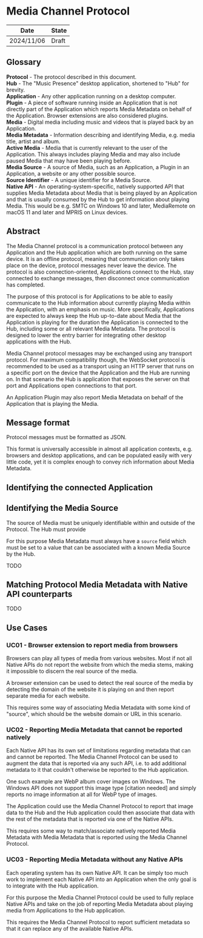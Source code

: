 # Media Channel Protocol

|Date|State|
|-|-|
|2024/11/06|Draft|

## Glossary

**Protocol** - The protocol described in this document.  
**Hub** - The "Music Presence" desktop application,
shortened to "Hub" for brevity.  
**Application** - Any other application running on a desktop computer.  
**Plugin** - A piece of software running inside an Application
that is not directly part of the Application
which reports Media Metadata on behalf of the Application.
Browser extensions are also considered plugins.  
**Media** - Digital media including music and videos
that is played back by an Application.  
**Media Metadata** - Information describing and identifying Media,
e.g. media title, artist and album.  
**Active Media** - Media that is currently relevant
to the user of the Application.
This always includes playing Media
and may also include paused Media that may have been playing before.  
**Media Source** - A source of Media,
such as an Application, a Plugin in an Application,
a website or any other possible source.  
**Source Identifier** - A unique identifier for a Media Source.  
**Native API** - An operating-system-specific, natively supported API
that supplies Media Metadata about Media that is being played by an Application
and that is usually consumed by the Hub to get information about playing Media.
This would be e.g. SMTC on Windows 10 and later,
MediaRemote on macOS 11 and later
and MPRIS on Linux devices.  

## Abstract

The Media Channel protocol is a communication protocol between
any Application and the Hub application
which are both running on the same device.
It is an offline protocol,
meaning that communication only takes place on the device,
protocol messages never leave the device.
The protocol is also connection-oriented,
Applications connect to the Hub,
stay connected to exchange messages,
then disconnect once communication has completed.

The purpose of this protocol is for Applications
to be able to easily communicate to the Hub information
about currently playing Media within the Application,
with an emphasis on music.
More specifically, Applications are expected to always keep the Hub up-to-date
about Media that the Application is playing
for the duration the Application is connected to the Hub,
including some or all relevant Media Metadata.
The protocol is designed to lower the entry barrier
for integrating other desktop applications with the Hub.

Media Channel protocol messages may be exchanged using any transport protocol.
For maximum compatibility though,
the WebSocket protocol is recommended to be used as a transport
using an HTTP server that runs on a specific port on the device
that the Application and the Hub are running on.
In that scenario the Hub is application that exposes the server on that port
and Applications open connections to that port.

An Application Plugin may also report Media Metadata
on behalf of the Application that is playing the Media.

## Message format

Protocol messages must be formatted as JSON.

This format is universally accessible in almost all application contexts,
e.g. browsers and desktop applications,
and can be populated easily with very little code,
yet it is complex enough to convey rich information about Media Metadata.

## Identifying the connected Application

## Identifying the Media Source

The source of Media must be uniquely identifiable
within and outside of the Protocol.
The Hub must provide 

For this purpose Media Metadata must always have a `source` field
which must be set to a value that can be associated
with a known Media Source by the Hub.

TODO

## Matching Protocol Media Metadata with Native API counterparts

TODO

## Use Cases

### UC01 - Browser extension to report media from browsers

Browsers can play all types of media from various websites.
Most if not all Native APIs do not report the website
from which the media stems,
making it impossible to discern the real source of the media.

A browser extension can be used to detect the real source of the media
by detecting the domain of the website it is playing on
and then report separate media for each website.

This requires some way of associating Media Metadata with some kind of "source",
which should be the website domain or URL in this scenario.

### UC02 - Reporting Media Metadata that cannot be reported natively

Each Native API has its own set of limitations
regarding metadata that can and cannot be reported.
The Media Channel Protocol can be used
to augment the data that is reported via any such API,
i.e. to add additional metadata to it
that couldn't otherwise be reported to the Hub application.

One such example are WebP album cover images on Windows.
The Windows API does not support this image type [citation needed]
and simply reports no image information at all for WebP type of images.

The Application could use the Media Channel Protocol
to report that image data to the Hub
and the Hub application could then associate that data
with the rest of the metadata that is reported via one of the Native APIs.

This requires some way to match/associate natively reported Media Metadata
with Media Metadata that is reported using the Media Channel Protocol.

### UC03 - Reporting Media Metadata without any Native APIs

Each operating system has its own Native API.
It can be simply too much work to implement each Native API into an Application
when the only goal is to integrate with the Hub application.

For this purpose the Media Channel Protocol could be used
to fully replace Native APIs and take on the job
of reporting Media Metadata about playing media from Applications
to the Hub application.

This requires the Media Channel Protocol to report sufficient metadata
so that it can replace any of the available Native APIs.
